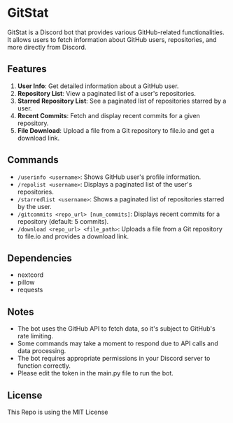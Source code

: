 # GitStat

GitStat is a Discord bot that provides various GitHub-related functionalities. It allows users to fetch information about GitHub users, repositories, and more directly from Discord.

## Features

1. **User Info**: Get detailed information about a GitHub user.
2. **Repository List**: View a paginated list of a user's repositories.
3. **Starred Repository List**: See a paginated list of repositories starred by a user.
4. **Recent Commits**: Fetch and display recent commits for a given repository.
5. **File Download**: Upload a file from a Git repository to file.io and get a download link.

## Commands

- `/userinfo <username>`: Shows GitHub user's profile information.
- `/repolist <username>`: Displays a paginated list of the user's repositories.
- `/starredlist <username>`: Shows a paginated list of repositories starred by the user.
- `/gitcommits <repo_url> [num_commits]`: Displays recent commits for a repository (default: 5 commits).
- `/download <repo_url> <file_path>`: Uploads a file from a Git repository to file.io and provides a download link.


## Dependencies

- nextcord
- pillow
- requests

## Notes

- The bot uses the GitHub API to fetch data, so it's subject to GitHub's rate limiting.
- Some commands may take a moment to respond due to API calls and data processing.
- The bot requires appropriate permissions in your Discord server to function correctly.
- Please edit the token in the main.py file to run the bot.

## License

This Repo is using the MIT License


